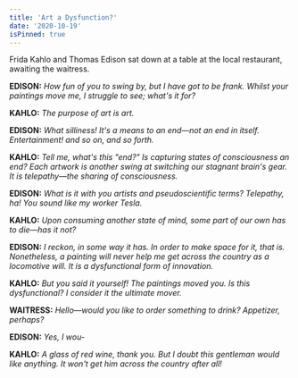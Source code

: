 ```yaml
---
title: 'Art a Dysfunction?'
date: '2020-10-19'
isPinned: true
---
```


Frida Kahlo and Thomas Edison sat down at a table at the local restaurant, awaiting the waitress.

**EDISON:** _How fun of you to swing by, but I have got to be frank. Whilst your paintings move me, I struggle to see; what's it for?_

**KAHLO:** _The purpose of art is art._

**EDISON:** _What silliness! It's a means to an end—not an end in itself. Entertainment! and so on, and so forth._

**KAHLO:** _Tell me, what's this "end?" Is capturing states of consciousness an end? Each artwork is another swing at switching our stagnant brain's gear. It is telepathy—the sharing of consciousness._

**EDISON:** _What is it with you artists and pseudoscientific terms? Telepathy, ha! You sound like my worker Tesla._

**KAHLO:** _Upon consuming another state of mind, some part of our own has to die—has it not?_

**EDISON:** _I reckon, in some way it has. In order to make space for it, that is. Nonetheless, a painting will never help me get across the country as a locomotive will. It is a dysfunctional form of innovation._

**KAHLO:** _But you said it yourself! The paintings moved you. Is this dysfunctional? I consider it the ultimate mover._

**WAITRESS:** _Hello—would you like to order something to drink? Appetizer, perhaps?_

**EDISON:** _Yes, I wou-_

**KAHLO:** _A glass of red wine, thank you. But I doubt this gentleman would like anything. It won't get him across the country after all!_
